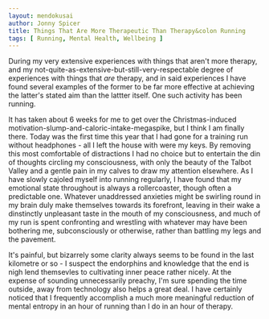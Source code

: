 ```yaml
---
layout: mendokusai
author: Jonny Spicer
title: Things That Are More Therapeutic Than Therapy&colon Running
tags: [ Running, Mental Health, Wellbeing ]
---
```

During my very extensive experiences with things that aren't more therapy, and my not-quite-as-extensive-but-still-very-respectable degree of experiences with things that *are*
therapy, and in said experiences I have found several examples of the former to be far more effective at achieving the latter's stated aim than the lattter itself. One such
activity has been running.

It has taken about 6 weeks for me to get over the Christmas-induced motivation-slump-and-caloric-intake-megaspike, but I think I am finally there. Today was the first time this
year that I had gone for a training run without headphones - all I left the house with were my keys. By removing this most comfortable of distractions I had no choice but to
entertain the din of thoughts circling my consciousness, with only the beauty of the Talbot Valley and a gentle pain in my calves to draw my attention elsewhere. As I have
slowly cajoled myself into running regularly, I have found that my emotional state throughout is always a rollercoaster, though often a predictable one. Whatever unaddressed
anxieties might be swirling round in my brain duly make themselves towards its forefront, leaving in their wake a dinstinctly unpleasant taste in the mouth of my consciousness,
and much of my run is spent confronting and wrestling with whatever may have been bothering me, subconsciously or otherwise, rather than battling my legs and the pavement.

It's painful, but bizarrely some clarity always seems to be found in the last kilometre or so - I suspect the endorphins and knowledge that the end is nigh lend themsevles to
cultivating inner peace rather nicely. At the expense of sounding unnecessarily preachy, I'm sure spending the time outside, away from technology also helps a great deal. I
have certainly noticed that I frequently accomplish a much more meaningful reduction of mental entropy in an hour of running than I do in an hour of therapy.
